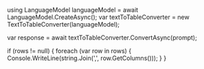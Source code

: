 using LanguageModel languageModel = await LanguageModel.CreateAsync();
var textToTableConverter = new TextToTableConverter(languageModel);

var response = await textToTableConverter.ConvertAsync(prompt);

if (rows != null)
{
    foreach (var row in rows)
    {
        Console.WriteLine(string.Join(',', row.GetColumns()));
    }
}
